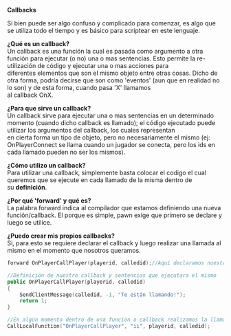 **Callbacks**  
  
Si bien puede ser algo confuso y complicado para comenzar, es algo que se utiliza todo el tiempo y es básico para scriptear en este lenguaje.  
  
**¿Qué es un callback?**  
Un callback es una función la cual es pasada como argumento a otra función para ejecutar (o no) una o mas sentencias. Esto permite la re-utilización de código y ejecutar una o mas acciones para  
diferentes elementos que son el mismo objeto entre otras cosas. Dicho de otra forma, podría decirse que son como 'eventos' (aun que en realidad no lo son) y de esta forma, cuando pasa 'X' llamamos  
al callback OnX.  
  
**¿Para que sirve un callback?**  
Un callback sirve para ejecutar una o mas sentencias en un determinado momento (cuando dicho callback es llamado); el código ejecutado puede utilizar los argumentos del callback, los cuales representan  
en cierta forma un tipo de objeto, pero no necesariamente el mismo (ej: OnPlayerConnect se llama cuando un jugador se conecta, pero los ids en cada llamado pueden no ser los mismos).  
  
**¿Cómo utilizo un callback?**  
Para utilizar una callback, simplemente basta colocar el codigo el cual queremos que se ejecute en cada llamado de la misma dentro de su **definición**.  
  
**¿Por qué 'forward' y qué es?**  
La palabra forward indica al compilador que estamos definiendo una nueva función/callback. El porque es simple, pawn exige que primero se declare y luego se utilice.  
  
**¿Puedo crear mis propios callbacks?**  
Si, para esto se requiere declarar el callback y luego realizar una llamada al mismo en el momento que nosotros queramos.

```cpp
forward OnPlayerCallPlayer(playerid, calledid);//Aquí declaramos nuestro callback

//Definición de nuestro callback y sentencias que ejecutara el mismo
public OnPlayerCallPlayer(playerid, calledid)
{
    SendClientMessage(calledid, -1, "Te están llamando!");
    return 1;
}

//En algún momento dentro de una función o callback realizamos la llamada a nuestro callback con los argumentos que este recibirá
CallLocalFunction("OnPlayerCallPlayer", "ii", playerid, calledid);
```